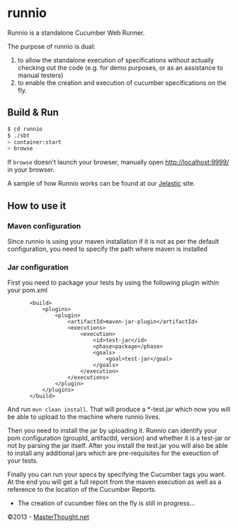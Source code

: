 # runnio #

Runnio is a standalone Cucumber Web Runner.

The purpose of runnio is dual:

1. to allow the standalone execution of specifications without actually checking out the code (e.g. for demo purposes, or as an assistance to manual testers)
2. to enable the creation and execution of cucumber specifications on the fly.

## Build & Run ##

```sh
$ cd runnio
$ ./sbt
> container:start
> browse
```

If `browse` doesn't launch your browser, manually open [http://localhost:9999/](http://localhost:9999/) in your browser.

A sample of how Runnio works can be found at our [Jelastic](http://runnio.j.layershift.co.uk/) site.

## How to use it ##

### Maven configuration ###
Since runnio is using your maven installation if it is not as per the default configuration, you need to specify the path where maven is installed

### Jar configuration ###

First you need to package your tests by using the following plugin within your pom.xml
```
       <build>
           <plugins>
               <plugin>
                   <artifactId>maven-jar-plugin</artifactId>
                   <executions>
                       <execution>
                           <id>test-jar</id>
                           <phase>package</phase>
                           <goals>
                               <goal>test-jar</goal>
                           </goals>
                       </execution>
                   </executions>
               </plugin>
           </plugins>
       </build>
```
And run `mvn clean install`. That will produce a *-test.jar which now you will be able to upload to the machine where runnio lives.

Then you need to install the jar by uploading it. Runnio can identify your pom configuration (groupId, artifactId, version) and whether it is a test-jar or not by parsing the jar itself.
After you install the test.jar you will also be able to install any additional jars which are pre-requisites for the exeuction of your tests.

Finally you can run your specs by specifying the Cucumber tags you want.
At the end you will get a full report from the maven execution as well as a reference to the location of the Cucumber Reports.

- The creation of cucumber files on the fly is still in progress...

&copy;2013 - [MasterThought.net](http://www.masterthought.net)


